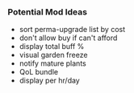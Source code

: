### Potential Mod Ideas
- sort perma-upgrade list by cost
- don't allow buy if can't afford
- display total buff %
- visual garden freeze
- notify mature plants
- QoL bundle
- display per hr/day